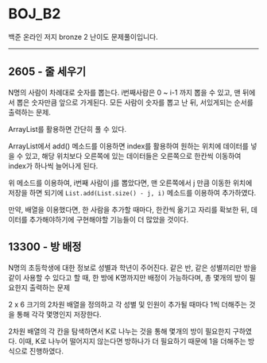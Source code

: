 # BOJ_B2
백준 온라인 저지 bronze 2 난이도 문제풀이입니다.

---

## 2605 - 줄 세우기

N명의 사람이 차례대로 숫자를 뽑는다. i번째사람은 0 ~ i-1 까지 뽑을 수 있고, 맨 뒤에서 뽑은 숫자만큼 앞으로 가게된다. 모든 사람이 숫자를 뽑고 난 뒤, 서있게되는 순서를 출력하는 문제.

ArrayList를 활용하면 간단히 풀 수 있다.

ArrayList에서 add() 메소드를 이용하면 index를 활용하여 원하는 위치에 데이터를 넣을 수 있고, 해당 위치보다 오른쪽에 있는 데이터들은 오른쪽으로 한칸씩 이동하여 index가 하나씩 늘어나게 된다.

위 메소드를 이용하여, i번째 사람이 j를 뽑았다면, 맨 오른쪽에서 j 만큼 이동한 위치에 저장을 하면 되기에 `List.add(List.size() - j, i)` 메소드를 이용하여 추가하였다.

만약, 배열을 이용했다면, 한 사람을 추가할 때마다, 한칸씩 옮기고 자리를 확보한 뒤, 데이터를 추가해야하기에 구현해야할 기능들이 더 많았을 것이다.

## 13300 - 방 배정

N명의 초등학생에 대한 정보로 성별과 학년이 주어진다. 같은 반, 같은 성별끼리만 방을 같이 사용할 수 있다고 할 때, 한 방에 K명까지만 배정이 가능하다며, 총 몇개의 방이 필요한지 출력하는 문제

2 x 6 크기의 2차원 배열을 정의하고 각 성별 및 인원이 추가될 때마다 1씩 더해주는 것을 통해 각각 몇명인지 저장한다.

2차원 배열의 각 칸을 탐색하면서 K로 나누는 것을 통해 몇개의 방이 필요한지 구하였다. 이때, K로 나누어 떨어지지 않는다면 방하나가 더 필요하기 때문에 1을 더해주는 방식으로 진행하였다.


